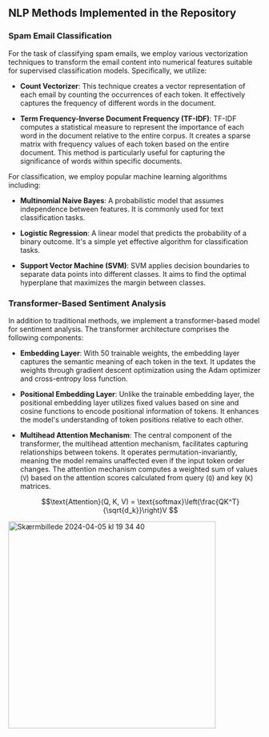## NLP Methods Implemented in the Repository

### Spam Email Classification

For the task of classifying spam emails, we employ various vectorization techniques to transform the email content into numerical features suitable for supervised classification models. Specifically, we utilize:

- **Count Vectorizer**: This technique creates a vector representation of each email by counting the occurrences of each token. It effectively captures the frequency of different words in the document.
  
- **Term Frequency-Inverse Document Frequency (TF-IDF)**: TF-IDF computes a statistical measure to represent the importance of each word in the document relative to the entire corpus. It creates a sparse matrix with frequency values of each token based on the entire document. This method is particularly useful for capturing the significance of words within specific documents.

For classification, we employ popular machine learning algorithms including:

- **Multinomial Naive Bayes**: A probabilistic model that assumes independence between features. It is commonly used for text classification tasks.
  
- **Logistic Regression**: A linear model that predicts the probability of a binary outcome. It's a simple yet effective algorithm for classification tasks.
  
- **Support Vector Machine (SVM)**: SVM applies decision boundaries to separate data points into different classes. It aims to find the optimal hyperplane that maximizes the margin between classes.

### Transformer-Based Sentiment Analysis

In addition to traditional methods, we implement a transformer-based model for sentiment analysis. The transformer architecture comprises the following components:

- **Embedding Layer**: With 50 trainable weights, the embedding layer captures the semantic meaning of each token in the text. It updates the weights through gradient descent optimization using the Adam optimizer and cross-entropy loss function.
  
- **Positional Embedding Layer**: Unlike the trainable embedding layer, the positional embedding layer utilizes fixed values based on sine and cosine functions to encode positional information of tokens. It enhances the model's understanding of token positions relative to each other.
  
- **Multihead Attention Mechanism**: The central component of the transformer, the multihead attention mechanism, facilitates capturing relationships between tokens. It operates permutation-invariantly, meaning the model remains unaffected even if the input token order changes. The attention mechanism computes a weighted sum of values (`V`) based on the attention scores calculated from query (`Q`) and key (`K`) matrices.

  ```math
  \text{Attention}(Q, K, V) = \text{softmax}\left(\frac{QK^T}{\sqrt{d_k}}\right)V

<img width="414" alt="Skærmbillede 2024-04-05 kl  19 34 40" src="https://github.com/josephmargaryan/NLP/assets/126695370/ccca2673-cf28-4172-b9ef-6a244af30948">

